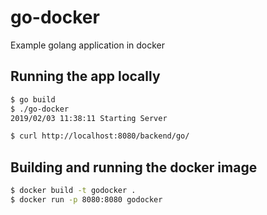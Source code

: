 # go-docker 

Example golang application in docker

## Running the app locally

```bash
$ go build
$ ./go-docker
2019/02/03 11:38:11 Starting Server
```

```bash
$ curl http://localhost:8080/backend/go/
```

## Building and running the docker image

```bash
$ docker build -t godocker .
$ docker run -p 8080:8080 godocker
```